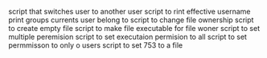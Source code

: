 script that switches user to another user
script to rint effective username
print groups currents user belong to
script to change file ownership
script to create empty file
script to make file executable for file woner
script to set multiple peremision
script to set executaion permision to all
script to set permmisson to only o users
script to set 753 to a file

